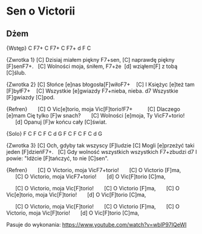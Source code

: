 # Sen o Victorii
## Dżem


{Wstęp}
C F7+
C F7+
C F7+
d F C

{Zwrotka 1}
[C] Dzisiaj miałem piękny F7+sen,
[C] naprawdę piękny [F]senF7+.  
[C] Wolności moja, śniłem, F7+że 
[d] wziąłem[F] z tobą [C]ślub.

{Zwrotka 2}
[C] Słońce [e]nas błogosła[F]wiłoF7+   
[C] I Księżyc [e]też tam [F]byłF7+   
[C] Wszystkie [e]gwiazdy F7+nieba, nieba.
d7 Wszystkie [F]gwiazdy [C]pod.

{Refren}
      [C] O Vic[e]torio, moja Vic[F]torio!F7+   
      [C] Dlaczego [e]mam Cię tylko [F]w snach?
      [C] Wolności [e]moja, Ty VicF7+torio!
      [d] Opanuj [F]w końcu cały [C]świat.

{Solo}
F C F C F C d G
F C F C F C d G

{Zwrotka 3}
[C] Och, gdyby tak wszyscy [F]ludzie
[C] Mogli [e]przeżyć taki jeden [F]dzieńF7+.  
[C] Gdy wolność wszystkich wszystkich F7+zbudzi
d7 I powie: "Idźcie [F]tańczyć, to nie [C]sen".

{Refren}
      [C] O Victorio, moja VicF7+torio!
      [C] O Victorio [F]ma,
      [C] O Victorio, moja VicF7+torio!
      [d] O Vic[F]torio [C]ma,

      [C] O Victorio, moja Vic[F]torio!
      [C] O Victorio [F]ma,
      [C] O Vic[e]torio, moja Vic[F]torio!
      [d] O Vic[F]torio [C]ma,

      [C] O Victorio, moja Vic[F]torio!
      [C] O Victorio [F]ma,
      [C] O Victorio, moja Vic[F]torio!
      [d] O Vic[F]torio [C]ma,

Pasuje do wykonania:
https://www.youtube.com/watch?v=wbIP97IQeWI

